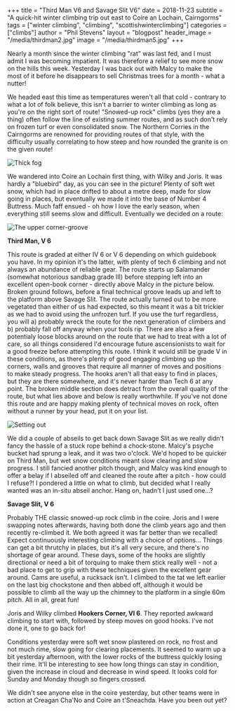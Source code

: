 +++
title = "Third Man V6 and Savage Slit V6"
date = 2018-11-23
subtitle = "A quick-hit winter climbing trip out east to Coire an Lochain, Cairngorms"
tags = ["winter climbing", "climbing", "scottishwinterclimbing"]
categories = ["climbs"]
author = "Phil Stevens"
layout = "blogpost"
header_image = "/media/thirdman2.jpg"
image = "/media/thirdman5.jpg"
+++

Nearly a month since the winter climbing "rat" was last fed, and I must admit I was becoming impatient. It was therefore a relief to see more snow on the hills this week. Yesterday I was back out with Malcy to make the most of it before he disappears to sell Christmas trees for a month - what a nutter!

We headed east this time as temperatures weren't all that cold - contrary to what a lot of folk believe, this isn't a barrier to winter climbing as long as you're on the right sort of route! "Snowed-up rock" climbs (yes they are a thing) often follow the line of existing summer routes, and as such don't rely on frozen turf or even consolidated snow. The Northern Corries in the Cairngorms are renowned for providing routes of that style, with the difficulty usually correlating to how steep and how rounded the granite is on the given route!

![Thick fog](/media/thirdman4.jpg#center)

We wandered into Coire an Lochain first thing, with Wilky and Joris. It was hardly a "bluebird" day, as you can see in the picture! Plenty of soft wet snow, which had in place drifted to about a metre deep, made for slow going in places, but eventually we made it into the base of Number 4 Buttress. Much faff ensued - oh how I love the early season, when everything still seems slow and difficult. Eventually we decided on a route:

![The upper corner-groove](/media/thirdman3.jpg#center)

<b>Third Man, V 6</b>

This route is graded at either IV 6 or V 6 depending on which guidebook you have. In my opinion it's the latter, with plenty of tech 6 climbing and not always an abundance of reliable gear. The route starts up Salamander (somewhat notorious sandbag grade III) before stepping left into an excellent open-book corner - directly above Malcy in the picture below. Broken ground follows, before a final technical groove leads up and left to the platform above Savage Slit. The route actually turned out to be more vegetated than either of us had expected, so this meant it was a bit trickier as we had to avoid using the unfrozen turf. If you use the turf regardless, you will a) probably wreck the route for the next generation of climbers and b) probably fall off anyway when your tools rip. There are also a few potentialy loose blocks around on the route that we had to treat with a lot of care, so all things considered I'd encourage future ascensionists to wait for a good freeze before attempting this route. I think it would still be grade V in these conditions, as there's plenty of good engaging climbing up the corners, walls and grooves that require all manner of moves and positions to make steady progress. The hooks aren't all that easy to find in places, but they are there somewhere, and it's never harder than Tech 6 at any point. The broken middle section does detract from the overall quality of the route, but what lies above and below is really worthwhile. If you've not done this route and are happy making plenty of technical moves on rock, often without a runner by your head, put it on your list.

![Setting out](/media/thirdman2.jpg#center)

We did a couple of abseils to get back down Savage Slit as we really didn't fancy the hassle of a stuck rope behind a chock-stone. Malcy's psyche bucket had sprung a leak, and it was two o'clock. We'd hoped to be quicker on Third Man, but wet snow conditions meant slow clearing and slow progress. I still fancied another pitch though, and Malcy was kind enough to offer a belay if I abseiled off and cleaned the route after a pitch - how could I refuse?! I pondered a little on what to climb, but decided what I really wanted was an in-situ abseil anchor. Hang on, hadn't I just used one...?

<b>Savage Slit, V 6</b>

Probably THE classic snowed-up rock climb in the coire. Joris and I were swapping notes afterwards, having both done the climb years ago and then recently re-climbed it. We both agreed it was far better than we recalled! Expect continuously interesting climbing with a choice of options... Things can get a bit thrutchy in places, but it's all very secure, and there's no shortage of gear around. These days, some of the hooks are slightly directional or need a bit of torquing to make them stick really well - not a bad place to get to grip with these techniques given the excellent gear around. Cams are useful, a rucksack isn't. I climbed to the tat we left earlier on the last big chockstone and then abbed off, although it would be possible to climb all the way up the chimney to the platform in a single 60m pitch. All in all, great fun!

Joris and Wilky climbed <b>Hookers Corner, VI 6</b>. They reported awkward climbing to start with, followed by steep moves on good hooks. I've not done it, one to go back for!

Conditions yesterday were soft wet snow plastered on rock, no frost and not much rime, slow going for clearing placements. It seemed to warm up a bit yesterday afternoon, with the lower rocks of the buttress quickly losing their rime. It'll be interesting to see how long things can stay in condition, given the increase in cloud and decrease in wind speed. It looks cold for Sunday and Monday though so fingers crossed.

We didn't see anyone else in the coire yesterday, but other teams were in action at Creagan Cha'No and Coire an t'Sneachda. Have you been out yet?

